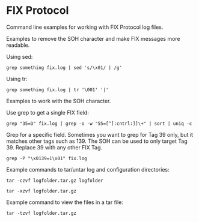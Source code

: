 # FIX Protocol
Command line examples for working with FIX Protocol log files.



Examples to remove the SOH character and make FIX messages more readable. 

Using sed:

`grep something fix.log | sed 's/\x01/ | /g'`

Using tr:

`grep something fix.log | tr '\001' '|'`


Examples to work with the SOH character.

Use grep to get a single FIX field:

`grep "35=D" fix.log | grep -o -w "55=[^[:cntrl:]]\+" | sort | uniq -c`

Grep for a specific field. Sometimes you want to grep for Tag 39 only, but it matches other tags such as 139. The SOH can be used to only target Tag 39. Replace 39 with any other FIX Tag.

`grep -P "\x0139=1\x01" fix.log`



Example commands to tar/untar log and configuration directories: 

`tar -czvf logfolder.tar.gz logfolder`

`tar -xzvf logfolder.tar.gz`


Example command to view the files in a tar file:

`tar -tzvf logfolder.tar.gz`
